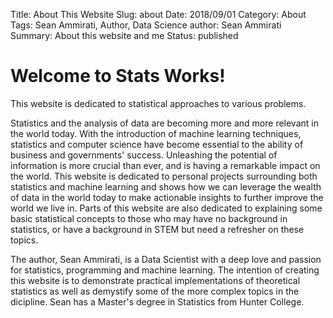Title: About This Website
Slug: about
Date: 2018/09/01
Category: About
Tags: Sean Ammirati, Author, Data Science
author: Sean Ammirati
Summary: About this website and me
Status: published

# Welcome to Stats Works!

This website is dedicated to statistical approaches to various problems.

Statistics and the analysis of data are becoming more and more relevant in the world today. With the introduction of machine learning techniques, statistics and computer science have become essential to the ability 
of business and governments' success. Unleashing the potential of information is more crucial than ever, and is having a remarkable impact on the world. This website is dedicated to personal projects surrounding both 
statistics and machine learning and shows how we can leverage the wealth of data in the world today to make actionable insights to further improve the world we live in. Parts of this website are also dedicated to explaining some 
basic statistical concepts to those who may have no background in statistics, or have a background in STEM but need a refresher on these topics. 

The author, Sean Ammirati, is a Data Scientist with a deep love and passion for statistics, programming and machine learning. The intention of creating this website is to demonstrate practical implementations of theoretical statistics 
as well as demystify some of the more complex topics in the dicipline. Sean has a Master's degree in Statistics from Hunter College.  
